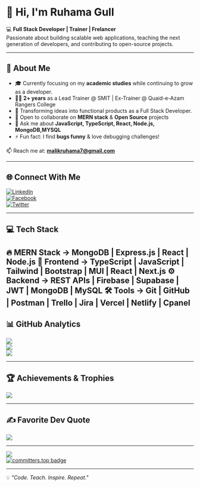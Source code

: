 # 👋 Hi, I'm Ruhama Gull  

💻 **Full Stack Developer | Trainer | Frelancer**  
Passionate about building scalable web applications, teaching the next generation of developers, and contributing to open-source projects.  

---

## 🌟 About Me  
- 🎓 Currently focusing on my **academic studies** while continuing to grow as a developer.  
- 👩‍🏫 **2+ years** as a Lead Trainer @ SMIT | Ex-Trainer @ Quaid-e-Azam Rangers College  
- 💼 Transforming ideas into functional products as a Full Stack Developer.
- 👯 Open to collaborate on **MERN stack** & **Open Source** projects  
- 💬 Ask me about **JavaScript, TypeScript, React, Node.js, MongoDB,MYSQL**  
- ⚡ Fun fact: I find **bugs funny** & love debugging challenges!  

📫 Reach me at: **malikruhama7@gmail.com**  

---

## 🌐 Connect With Me  
[![LinkedIn](https://img.shields.io/badge/LinkedIn-%230077B5.svg?style=for-the-badge&logo=linkedin&logoColor=white)](https://www.linkedin.com/in/ruhama-malik-116b61228/)  
[![Facebook](https://img.shields.io/badge/Facebook-%231877F2.svg?style=for-the-badge&logo=Facebook&logoColor=white)](https://www.facebook.com/ruhama.ruhama.9421450/)  
[![Twitter](https://img.shields.io/badge/Twitter-%231DA1F2.svg?style=for-the-badge&logo=Twitter&logoColor=white)](https://twitter.com/@RuhamaMalik722)  

---

## 💻 Tech Stack  
🔥 MERN Stack → MongoDB | Express.js | React | Node.js
🎨 Frontend → TypeScript | JavaScript | Tailwind | Bootstrap | MUI | React | Next.js
⚙️ Backend → REST APIs | Firebase | Supabase | JWT | MongoDB | MySQL
🛠️ Tools → Git | GitHub | Postman | Trello | Jira | Vercel | Netlify | Cpanel
---

## 📊 GitHub Analytics  
![](https://github-readme-stats.vercel.app/api?username=RuhamaMalik&theme=radical&hide_border=false&include_all_commits=true&count_private=true)  
![](https://github-readme-streak-stats.herokuapp.com/?user=RuhamaMalik&theme=radical&hide_border=false)  
![](https://github-readme-stats.vercel.app/api/top-langs/?username=RuhamaMalik&theme=radical&hide_border=false&layout=compact)  

---

## 🏆 Achievements & Trophies  
![](https://github-profile-trophy.vercel.app/?username=RuhamaMalik&theme=radical&no-frame=false&no-bg=false&margin-w=4)  

---

## ✍️ Favorite Dev Quote  
![](https://quotes-github-readme.vercel.app/api?type=horizontal&theme=radical)  

---

[![](https://visitcount.itsvg.in/api?id=RuhamaMalik&icon=0&color=0)](https://visitcount.itsvg.in)  
[![committers.top badge](https://user-badge.committers.top/pakistan/RuhamaMalik.svg)](https://user-badge.committers.top/pakistan/RuhamaMalik)  

---
💡 *"Code. Teach. Inspire. Repeat."*  
